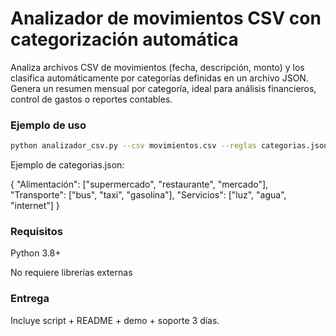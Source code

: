 # Analizador de movimientos CSV con categorización automática

Analiza archivos CSV de movimientos (fecha, descripción, monto) y los clasifica automáticamente por categorías definidas en un archivo JSON.
Genera un resumen mensual por categoría, ideal para análisis financieros, control de gastos o reportes contables.

### Ejemplo de uso
```bash
python analizador_csv.py --csv movimientos.csv --reglas categorias.json --salida resumen.csv
```
Ejemplo de categorias.json:

{
  "Alimentación": ["supermercado", "restaurante", "mercado"],
  "Transporte": ["bus", "taxi", "gasolina"],
  "Servicios": ["luz", "agua", "internet"]
}

### Requisitos
Python 3.8+

No requiere librerías externas

### Entrega
Incluye script + README + demo + soporte 3 días.